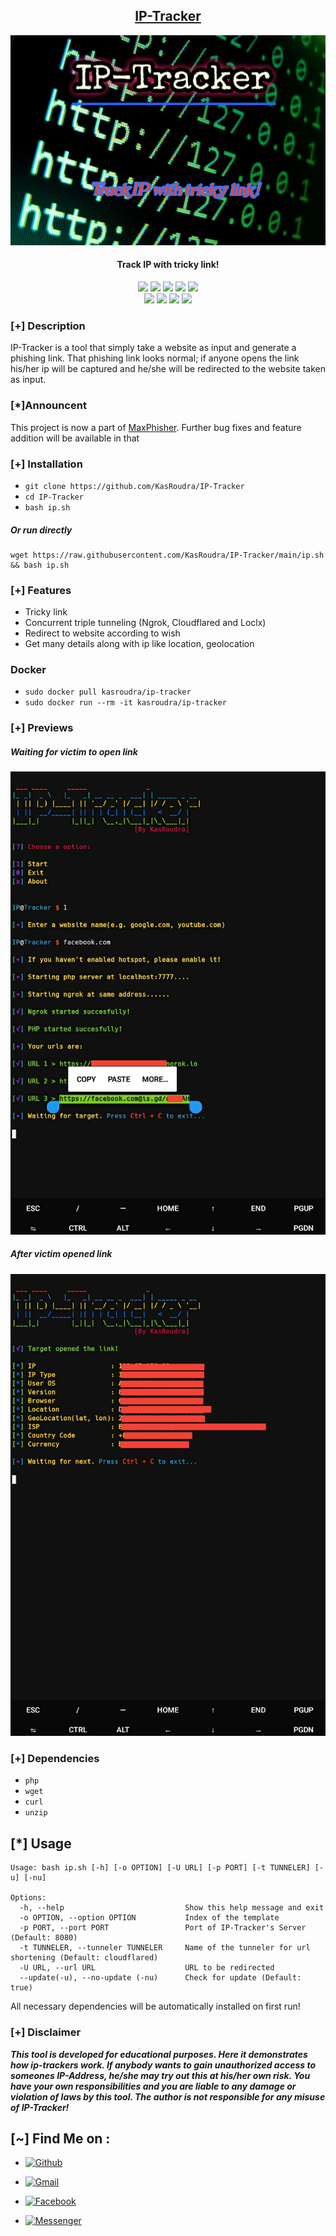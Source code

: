 <h2 align="center"><u>IP-Tracker</u></h2>

![IP-Tracker](https://github.com/KasRoudra/IP-Tracker/raw/main/files/banner.png)
<h4 align="center"> Track IP with tricky link! </h4>

<p align="center">
    <img src="https://img.shields.io/badge/Version-1.4-blue?style=for-the-badge&color=blue">
    <img src="https://img.shields.io/github/stars/KasRoudra/IP-Tracker?style=for-the-badge&color=magenta">
    <img src="https://img.shields.io/github/forks/KasRoudra/IP-Tracker?color=cyan&style=for-the-badge&color=purple">
    <img src="https://img.shields.io/github/issues/KasRoudra/IP-Tracker?color=red&style=for-the-badge">
    <img src="https://img.shields.io/github/license/KasRoudra/IP-Tracker?style=for-the-badge&color=blue">
<br>
    <img src="https://img.shields.io/badge/Author-KasRoudra-magenta?style=flat-square">
    <img src="https://img.shields.io/badge/Open%20Source-Yes-orange?style=flat-square">
    <img src="https://img.shields.io/badge/Maintained-Yes-cyan?style=flat-square">
    <img src="https://img.shields.io/badge/Written%20In-Shell-purple?style=flat-square">
</p>

### [+] Description
IP-Tracker is a tool that simply take a website as input and generate a phishing link. That phishing link looks normal; if anyone opens the link his/her ip will be captured and he/she will be redirected to the website taken as input.

### [*]Announcent

This project is now a part of [MaxPhisher](https://github.com/KasRoudra/MaxPhisher). Further bug fixes and feature addition will be available in that


### [+] Installation
 - `git clone https://github.com/KasRoudra/IP-Tracker`
 - `cd IP-Tracker`
 - `bash ip.sh`

##### Or run directly
```
wget https://raw.githubusercontent.com/KasRoudra/IP-Tracker/main/ip.sh && bash ip.sh
```

### [+] Features
 - Tricky link
 - Concurrent triple tunneling (Ngrok, Cloudflared and Loclx)
 - Redirect to website according to wish
 - Get many details along with ip like location, geolocation

### Docker

 - `sudo docker pull kasroudra/ip-tracker`
 - `sudo docker run --rm -it kasroudra/ip-tracker`

### [+] Previews

##### Waiting for victim to open link
![before](https://github.com/KasRoudra/IP-Tracker/raw/main/files/before.jpg)

##### After victim opened link
![after](https://github.com/KasRoudra/IP-Tracker/raw/main/files/after.jpg)


### [+] Dependencies
 - `php`
 - `wget`
 - `curl`
 - `unzip`

## [*] Usage

```
Usage: bash ip.sh [-h] [-o OPTION] [-U URL] [-p PORT] [-t TUNNELER] [-u] [-nu]

Options:
  -h, --help                           Show this help message and exit
  -o OPTION, --option OPTION           Index of the template
  -p PORT, --port PORT                 Port of IP-Tracker's Server (Default: 8080)
  -t TUNNELER, --tunneler TUNNELER     Name of the tunneler for url shortening (Default: cloudflared)
  -U URL, --url URL                    URL to be redirected
  --update(-u), --no-update (-nu)      Check for update (Default: true)
```

All necessary dependencies will be automatically installed on first run!

### [+] Disclaimer 
***This tool is developed for educational purposes. Here it demonstrates how ip-trackers work. If anybody wants to gain unauthorized access to someones IP-Address, he/she may try out this at his/her own risk. You have your own responsibilities and you are liable to any damage or violation of laws by this tool. The author is not responsible for any misuse of IP-Tracker!***

## [~] Find Me on :

- [![Github](https://img.shields.io/badge/Github-KasRoudra-green?style=for-the-badge&logo=github)](https://github.com/KasRoudra)

- [![Gmail](https://img.shields.io/badge/Gmail-KasRoudra-green?style=for-the-badge&logo=gmail)](mailto:kasroudrakrd@gmail.com)

- [![Facebook](https://img.shields.io/badge/Facebook-KasRoudra-green?style=for-the-badge&logo=facebook)](https://facebook.com/KasRoudra)

- [![Messenger](https://img.shields.io/badge/Messenger-KasRoudra-green?style=for-the-badge&logo=messenger)](https://m.me/KasRoudra)


